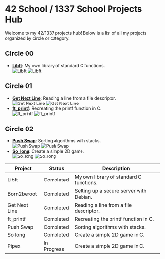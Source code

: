 # 42 School / 1337 School Projects Hub

Welcome to my 42/1337 projects hub! Below is a list of all my projects organized by circle or category.

## Circle 00
- **[Libft](https://github.com/Redadaghouj/42-libft_1337)**: My own library of standard C functions.  
  ![Libft](https://img.shields.io/badge/Status-Completed-brightgreen) ![Libft](https://img.shields.io/badge/Grade-125%2F100-success)

## Circle 01
- **[Get Next Line](https://github.com/Redadaghouj/42-get_next_line_1337)**: Reading a line from a file descriptor.  
  ![Get Next Line](https://img.shields.io/badge/Status-Completed-brightgreen) ![Get Next Line](https://img.shields.io/badge/Grade-125%2F100-success)
- **[ft_printf](https://github.com/Redadaghouj/42-ft_printf_1337)**: Recreating the printf function in C.  
  ![ft_printf](https://img.shields.io/badge/Status-In_Progress-orange) ![ft_printf](https://img.shields.io/badge/Grade-100%2F100-success)

## Circle 02
- **[Push Swap](https://github.com/Redadaghouj/42-push_swap_1337)**: Sorting algorithms with stacks.  
  ![Push Swap](https://img.shields.io/badge/Status-Not_Started-red) ![Push Swap](https://img.shields.io/badge/Grade-0%2F100-lightgrey)
- **[So_long](https://github.com/Redadaghouj/42-so_long_1337)**: Create a simple 2D game.  
  ![So_long](https://img.shields.io/badge/Status-Completed-brightgreen) ![So_long](https://img.shields.io/badge/Grade-125%2F100-success)

| Project          | Status      | Description                             |
|------------------|-------------|-----------------------------------------|
| Libft            | Completed   | My own library of standard C functions. |
| Born2beroot      | Completed   | Setting up a secure server with Debian. |
| Get Next Line    | Completed   | Reading a line from a file descriptor.  |
| ft_printf        | Completed   | Recreating the printf function in C.    |
| Push Swap        | Completed   | Sorting algorithms with stacks.         |
| So long          | Completed   | Create a simple 2D game in C.           |
| Pipex            | In Progress | Create a simple 2D game in C.           |
